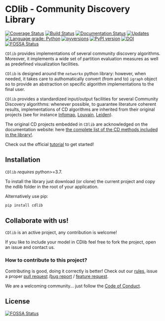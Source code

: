 # CDlib - Community Discovery Library
[![Coverage Status](https://coveralls.io/repos/github/GiulioRossetti/cdlib/badge.svg?branch=master)](https://coveralls.io/github/GiulioRossetti/cdlib?branch=master)
[![Build Status](https://travis-ci.org/GiulioRossetti/cdlib.svg?branch=master)](https://travis-ci.org/GiulioRossetti/cdlib)
[![Documentation Status](https://readthedocs.org/projects/cdlib/badge/?version=latest)](http://cdlib.readthedocs.io/en/latest/?badge=latest)
[![Updates](https://pyup.io/repos/github/GiulioRossetti/cdlib/shield.svg)](https://pyup.io/repos/github/GiulioRossetti/cdlib/)
[![Language grade: Python](https://img.shields.io/lgtm/grade/python/g/GiulioRossetti/nclib.svg?logo=lgtm&logoWidth=18)](https://lgtm.com/projects/g/GiulioRossetti/nclib/context:python)
[![pyversions](https://img.shields.io/pypi/pyversions/cdlib.svg)](https://badge.fury.io/py/cdlib)
[![PyPI version](https://badge.fury.io/py/cdlib.svg)](https://badge.fury.io/py/cdlib)
[![DOI](https://zenodo.org/badge/159944561.svg)](https://zenodo.org/badge/latestdoi/159944561)
[![FOSSA Status](https://app.fossa.io/api/projects/git%2Bgithub.com%2FGiulioRossetti%2Fcdlib.svg?type=shield)](https://app.fossa.io/projects/git%2Bgithub.com%2FGiulioRossetti%2Fcdlib?ref=badge_shield)


``CDlib`` provides implementations of several community discovery algorithms.
Moreover, it implements a wide set of partition evaluation measures as well as predefined visualization facilities.

``CDlib`` is designed around the ``networkx`` python library: however, when needed, it takes care to authomatically convert (from and to) ``igraph`` object so to provide an abstraction on specific algorithm implementations to the final user.

``CDlib`` provides a standardized input/output facilities for several Community Discovery algorithms: whenever possible, to guarantee literature coherent results, implementations of CD algorithms are inherited from their original projects (see for instance [Infomap](https://pypi.org/project/infomap/),
[Louvain](https://github.com/taynaud/python-louvain), [Leiden](https://github.com/vtraag/leidenalg)).

The original CD projects embedded in `CDlib` are acknowledged on the documentation website: 
here [the complete list of the CD methods included in the library!](https://cdlib.readthedocs.io/en/latest/bibliography.html).

Check out the official [tutorial](https://colab.research.google.com/github/KDDComplexNetworkAnalysis/CNA_Tutorials/blob/master/CDlib.ipynb) to get started!

## Installation

``CDlib`` *requires* python>=3.7.

To install the library just download (or clone) the current project and copy the ndlib folder in the root of your application.

Alternatively use pip:
```bash
pip install cdlib
```

## Collaborate with us!

``CDlib`` is an active project, any contribution is welcome!

If you like to include your model in CDlib feel free to fork the project, open an issue and contact us.

### How to contribute to this project?

Contributing is good, doing it correctly is better! Check out our [rules](https://github.com/GiulioRossetti/cdlib/blob/master/.github/CONTRIBUTING.md), issue a proper [pull request](https://github.com/GiulioRossetti/cdlib/blob/master/.github/PULL_REQUEST_TEMPLATE.md) /[bug report](https://github.com/GiulioRossetti/cdlib/blob/master/.github/ISSUE_TEMPLATE/bug_report.md) / [feature request](https://github.com/GiulioRossetti/cdlib/blob/master/.github/ISSUE_TEMPLATE/feature_request.md).

We are a welcoming community... just follow the [Code of Conduct](https://github.com/GiulioRossetti/cdlib/blob/master/.github/CODE_OF_CONDUCT.md).


## License
[![FOSSA Status](https://app.fossa.io/api/projects/git%2Bgithub.com%2FGiulioRossetti%2Fcdlib.svg?type=large)](https://app.fossa.io/projects/git%2Bgithub.com%2FGiulioRossetti%2Fcdlib?ref=badge_large)
